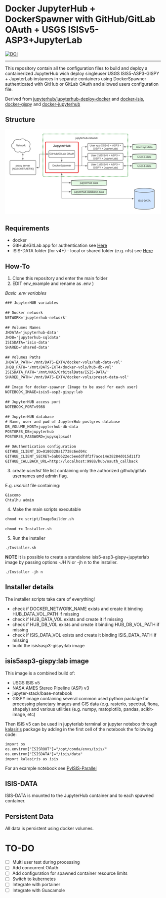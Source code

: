 # Docker JupyterHub + DockerSpawner with GitHub/GitLab OAuth + USGS ISISv5-ASP3+JupyterLab

[![DOI](https://zenodo.org/badge/DOI/10.5281/zenodo.6396321.svg)](https://doi.org/10.5281/zenodo.6396321)

_________________________________________________________________________________________
This repository contain all the configuration files to build and deploy a containerized JupyterHub wich deploy singleuser USGS ISIS5-ASP3-GISPY + JupyterLab instances in separate containers using DockerSpawner authenticated with GitHub or GitLab OAuth and allowed users configuration file.

Derived from [jupyterhub/jupyterhub-deploy-docker](https://github.com/jupyterhub/jupyterhub-deploy-docker) and [docker-isis](https://github.com/europlanet-gmap/docker-isis3), [docker-gispy](https://github.com/europlanet-gmap/docker-gispy) and [docker-jupyterhub](https://github.com/europlanet-gmap/docker-jupyterhub)


## Structure

<img src="ReadmeImages/scheme.png?raw=true" alt="Test Example"
	title="Test Example" width="1000"/>

## Requirements

* docker
* GitHub/GitLab app for authentication see [Here](https://docs.github.com/en/developers/apps/building-github-apps/creating-a-github-app)
* ISIS-DATA folder (for v4+) - local or shared folder (e.g. nfs) see [Here](https://github.com/USGS-Astrogeology/ISIS3)

## How-To

1) Clone this repository and enter the main folder
2) EDIT env_example and rename as .env )


*Basic .env variables*
```
### JupyterHUB variables

## Docker network
NETWORK='jupyterhub-network'

## Volumes Names
JHDATA='jupyterhub-data'
JHDB='jupyterhub-sqldata'
ISISDATA='isis-data'
SHARED='shared-data'

## Volumes Paths
JHDATA_PATH='/mnt/DATS-EXT4/docker-vols/hub-data-vol'
JHDB_PATH='/mnt/DATS-EXT4/docker-vols/hub-db-vol'
ISISDATA_PATH='/mnt/NAS/OrbitalData/ISIS-DATA/'
SHARED_PATH='/mnt/DATS-EXT4/docker-vols/preset-data-vol'

## Image for docker-spawner (Image to be used for each user)
NOTEBOOK_IMAGE=isis5-asp3-gispy:lab

## JupyterHUB access port
NOTEBOOK_PORT=9988

## JupyterHUB database
# Name, user and pwd of JupyterHub postgres database
DB_VOLUME_HOST=jupyterhub-db-data
POSTGRES_DB=jupyterhub
POSTGRES_PASSWORD=jupysqlpswd!

## OAuthentication configuration
GITHUB_CLIENT_ID=0180328a17738c6ed04c
GITHUB_CLIENT_SECRET=5ab0622ec5eeddfdf2f7ace14e38284d015d11f3
GITHUB_CALLBACK_URL=http://localhost:9988/hub/oauth_callback
```
3) create *userlist* file list containing only the authorized github/gitlab usernames and admin flag.

E.g. *userlist* file containing:
```
Giacomo
Chtulhu admin
```
4) Make the main scripts executable
```
chmod +x script/ImageBuilder.sh

chmod +x Installer.sh
```
5) Run the installer
```
./Installer.sh
```

**NOTE** It is possible to create a standalone isis5-asp3-gispy+jupyterlab image by passing options -JH N or -jh n to the installer.
```
./Installer -jh n
```

## Installer details

The installer scripts take care of everything!

* check if DOCKER_NETWORK_NAME exists and create it binding HUB_DATA_VOL_PATH if missing
* check if HUB_DATA_VOL exists and create it if missing
* check if HUB_DB_VOL exists and create it binding HUB_DB_VOL_PATH if missing
* check if ISIS_DATA_VOL exists and create it binding ISIS_DATA_PATH if missing
* build the isis5asp3-gispy:lab image

## isis5asp3-gispy:lab image

This image is a combined build of:

* USGS ISIS v5
* NASA AMES Stereo Pipeline (ASP) v3
* jupyter-stack/base-notebook  
* GISPY image containing several common used python package for processing planetary images and GIS data (e.g. rasterio, spectral, fiona, shapely) and various utilities (e.g. numpy, matoplotlib, pandas, scikit-image, etc)

Then ISIS v5 can be used in jupyterlab terminal or jupyter noteboo through [kalasiris](https://github.com/rbeyer/kalasiris) package by adding in the first cell of the notebook the following code:
```
import os
os.environ["ISISROOT"]="/opt/conda/envs/isis/"
os.environ["ISISDATA"]="/isis/data"
import kalasiris as isis
```

For an example notebook see [PyISIS-Parallel](https://github.com/Hyradus/PyISIS-Parallel/tree/main/PyISIS-Parallel)

## ISIS-DATA

ISIS-DATA is mounted to the JupyterHub container and to each spawned container.

## Persistent Data

All data is persistent using docker volumes.

# TO-DO

* [ ] Multi user test during processing
* [ ] Add concurrent OAuth
* [ ] Add configuration for spawned container resource limits
* [ ] Switch to kubernetes
* [ ] Integrate with portainer
* [ ] Integrate with Guacamole
